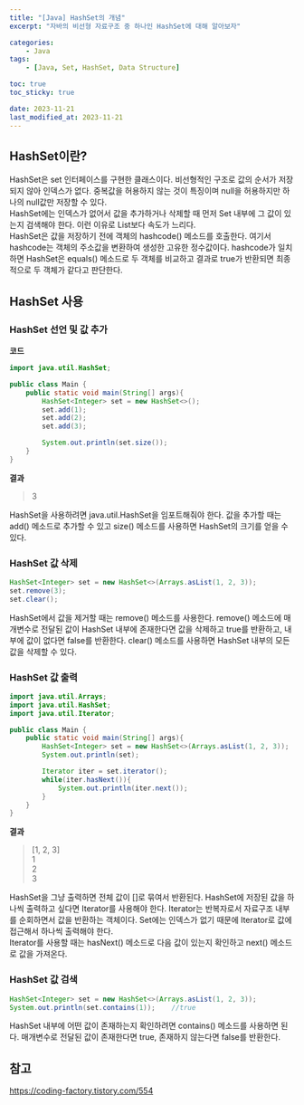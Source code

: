 ```yaml
---
title: "[Java] HashSet의 개념"
excerpt: "자바의 비선형 자료구조 중 하나인 HashSet에 대해 알아보자"

categories:
    - Java
tags:
    - [Java, Set, HashSet, Data Structure]

toc: true
toc_sticky: true

date: 2023-11-21
last_modified_at: 2023-11-21
---
```


## **HashSet이란?**
HashSet은 set 인터페이스를 구현한 클래스이다. 비선형적인 구조로 값의 순서가 저장되지 않아 인덱스가 없다. 중복값을 허용하지 않는 것이 특징이며 null을 허용하지만 하나의 null값만 저장할 수 있다.   
HashSet에는 인덱스가 없어서 값을 추가하거나 삭제할 때 먼저 Set 내부에 그 값이 있는지 검색해야 한다. 이런 이유로 List보다 속도가 느리다.   
HashSet은 값을 저장하기 전에 객체의 hashcode() 메소드를 호출한다. 여기서 hashcode는 객체의 주소값을 변환하여 생성한 고유한 정수값이다. hashcode가 일치하면 HashSet은 equals() 메소드로 두 객체를 비교하고 결과로 true가 반환되면 최종적으로 두 객체가 같다고 판단한다.

## **HashSet 사용**
### **HashSet 선언 및 값 추가**
**코드**
```java
import java.util.HashSet;

public class Main {
    public static void main(String[] args){
        HashSet<Integer> set = new HashSet<>();
        set.add(1);
        set.add(2);
        set.add(3);

        System.out.println(set.size());
    }
}
```

**결과**
> 3

HashSet을 사용하려면 java.util.HashSet을 임포트해줘야 한다. 값을 추가할 때는 add() 메소드로 추가할 수 있고 size() 메소드를 사용하면 HashSet의 크기를 얻을 수 있다.

### **HashSet 값 삭제**
```java
HashSet<Integer> set = new HashSet<>(Arrays.asList(1, 2, 3));
set.remove(3);
set.clear();
```

HashSet에서 값을 제거할 때는 remove() 메소드를 사용한다. remove() 메소드에 매개변수로 전달된 값이 HashSet 내부에 존재한다면 값을 삭제하고 true를 반환하고, 내부에 값이 없다면 false를 반환한다. clear() 메소드를 사용하면 HashSet 내부의 모든 값을 삭제할 수 있다.

### **HashSet 값 출력**
```java
import java.util.Arrays;
import java.util.HashSet;
import java.util.Iterator;

public class Main {
    public static void main(String[] args){
        HashSet<Integer> set = new HashSet<>(Arrays.asList(1, 2, 3));
        System.out.println(set);

        Iterator iter = set.iterator();
        while(iter.hasNext()){
            System.out.println(iter.next());
        }
    }
}
```

**결과**
> [1, 2, 3]   
1   
2   
3

HashSet을 그냥 출력하면 전체 값이 []로 묶여서 반환된다. HashSet에 저장된 값을 하나씩 출력하고 싶다면 Iterator를 사용해야 한다. Iterator는 반복자로서 자료구조 내부를 순회하면서 값을 반환하는 객체이다. Set에는 인덱스가 없기 때문에 Iterator로 값에 접근해서 하나씩 출력해야 한다.   
Iterator를 사용할 때는 hasNext() 메소드로 다음 값이 있는지 확인하고 next() 메소드로 값을 가져온다.

### **HashSet 값 검색**
```java
HashSet<Integer> set = new HashSet<>(Arrays.asList(1, 2, 3));
System.out.println(set.contains(1));    //true
```

HashSet 내부에 어떤 값이 존재하는지 확인하려면 contains() 메소드를 사용하면 된다. 매개변수로 전달된 값이 존재한다면 true, 존재하지 않는다면 false를 반환한다.

## **참고**
<https://coding-factory.tistory.com/554>